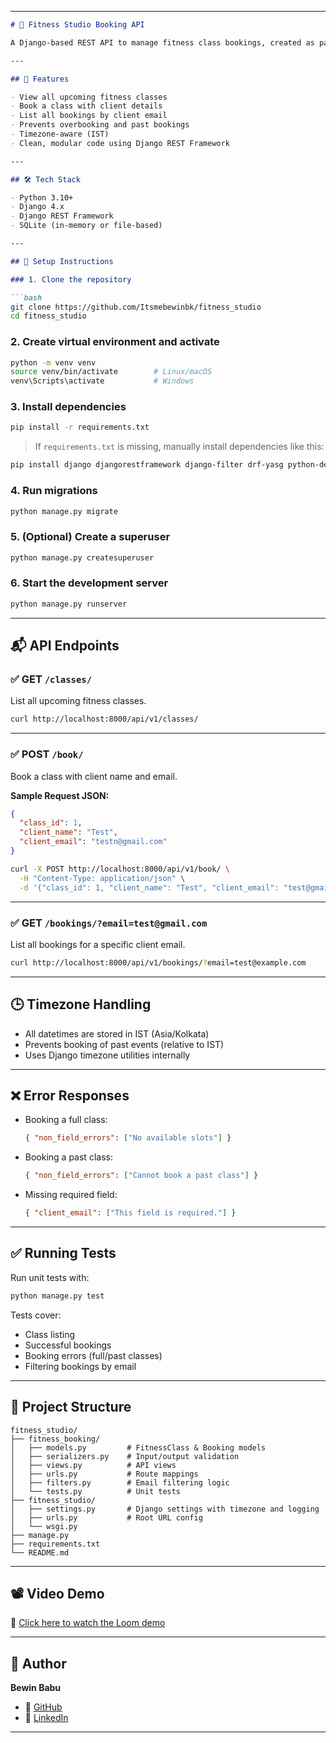 
---

````markdown
# 🧘 Fitness Studio Booking API

A Django-based REST API to manage fitness class bookings, created as part of a Python Developer Assignment.

---

## 📌 Features

- View all upcoming fitness classes
- Book a class with client details
- List all bookings by client email
- Prevents overbooking and past bookings
- Timezone-aware (IST)
- Clean, modular code using Django REST Framework

---

## 🛠️ Tech Stack

- Python 3.10+
- Django 4.x
- Django REST Framework
- SQLite (in-memory or file-based)

---

## 🚀 Setup Instructions

### 1. Clone the repository

```bash
git clone https://github.com/Itsmebewinbk/fitness_studio
cd fitness_studio
````

### 2. Create virtual environment and activate

```bash
python -m venv venv
source venv/bin/activate        # Linux/macOS
venv\Scripts\activate           # Windows
```

### 3. Install dependencies

```bash
pip install -r requirements.txt
```

> If `requirements.txt` is missing, manually install dependencies like this:

```bash
pip install django djangorestframework django-filter drf-yasg python-decouple
```

### 4. Run migrations

```bash
python manage.py migrate
```

### 5. (Optional) Create a superuser

```bash
python manage.py createsuperuser
```

### 6. Start the development server

```bash
python manage.py runserver
```

---

## 📬 API Endpoints

### ✅ GET `/classes/`

List all upcoming fitness classes.

```bash
curl http://localhost:8000/api/v1/classes/
```

---

### ✅ POST `/book/`

Book a class with client name and email.

**Sample Request JSON:**

```json
{
  "class_id": 1,
  "client_name": "Test",
  "client_email": "testn@gmail.com"
}
```

```bash
curl -X POST http://localhost:8000/api/v1/book/ \
  -H "Content-Type: application/json" \
  -d '{"class_id": 1, "client_name": "Test", "client_email": "test@gmail.com"}'
```

---

### ✅ GET `/bookings/?email=test@gmail.com`

List all bookings for a specific client email.

```bash
curl http://localhost:8000/api/v1/bookings/?email=test@example.com
```

---

## 🕒 Timezone Handling

* All datetimes are stored in IST (Asia/Kolkata)
* Prevents booking of past events (relative to IST)
* Uses Django timezone utilities internally

---

## ❌ Error Responses

* Booking a full class:

  ```json
  { "non_field_errors": ["No available slots"] }
  ```

* Booking a past class:

  ```json
  { "non_field_errors": ["Cannot book a past class"] }
  ```

* Missing required field:

  ```json
  { "client_email": ["This field is required."] }
  ```

---

## ✅ Running Tests

Run unit tests with:

```bash
python manage.py test
```

Tests cover:

* Class listing
* Successful bookings
* Booking errors (full/past classes)
* Filtering bookings by email

---

## 📁 Project Structure

```
fitness_studio/
├── fitness_booking/
│   ├── models.py         # FitnessClass & Booking models
│   ├── serializers.py    # Input/output validation
│   ├── views.py          # API views
│   ├── urls.py           # Route mappings
│   ├── filters.py        # Email filtering logic
│   └── tests.py          # Unit tests
├── fitness_studio/
│   ├── settings.py       # Django settings with timezone and logging
│   ├── urls.py           # Root URL config
│   └── wsgi.py
├── manage.py
├── requirements.txt
└── README.md
```

---

## 📽️ Video Demo

🎥 [Click here to watch the Loom demo](https://drive.google.com/file/d/14JlrD0v3D_J0vkZ0OGTiGCjn1dm7Ygp0/view)

---

## 👤 Author

**Bewin Babu**

* 🔗 [GitHub](https://github.com/Itsmebewinbk)
* 🔗 [LinkedIn](https://www.linkedin.com/in/bewin-babu-150405170/)

---

